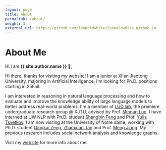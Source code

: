 ```yaml
---
layout: page
title: About
permalink: /about/
weight: 3
external_url: https://github.com/leopoldwhite/leopoldwhite.github.io
---
```

# **About Me**

Hi I am **{{ site.author.name }}** 👋,

Hi there, thanks for visiting my website! I am a junior at Xi'an Jiaotong University, majoring in Artificial Intelligence. I'm looking for Ph.D. positions starting in 25Fall.

I am interested in reasoning in natural language processing and how to evaluate and improve the knowledge ability of large language models to better address real-world problems. I'm a member of [LUD lab](https://luoundergradxjtu.github.io/), the premiere undergraduate research group @ XJTU, advised by Prof. [Minnan Luo](https://gr.xjtu.edu.cn/en/web/minnluo). I have interned at UW NLP with Ph.D. student [Shangbin Feng](https://bunsenfeng.github.io/) and Prof. [Yulia Tsvetkov](https://homes.cs.washington.edu/~yuliats/). I am now visiting at the University of Notre dame, working with Ph.D. student [Qingkai Zeng](https://scholar.google.com/citations?hl=en&user=7qiPINEAAAAJ&view_op=list_works&sortby=pubdate), [Zhaoxuan Tan](https://zhaoxuan.info/) and Prof. [Meng Jiang](http://www.meng-jiang.com/). My previous research includes social network analysis and knowledge graphs.

Visit my [website](https://leopoldwhite.github.io/) for more info about me.
